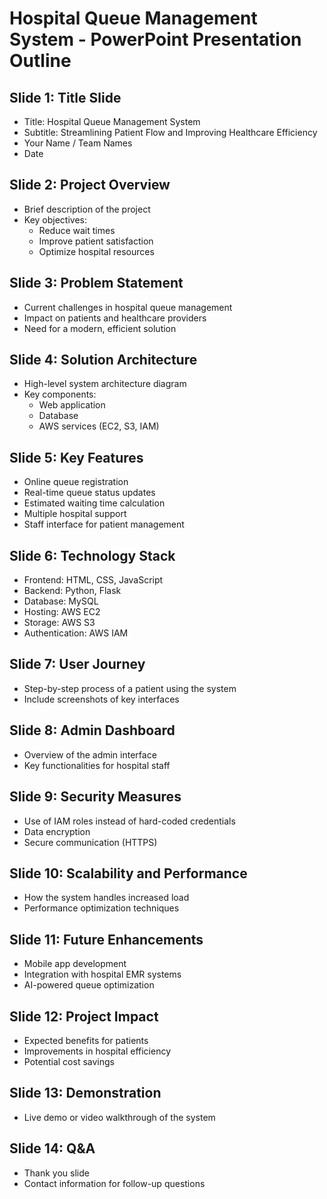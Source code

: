 # Hospital Queue Management System - PowerPoint Presentation Outline

## Slide 1: Title Slide
- Title: Hospital Queue Management System
- Subtitle: Streamlining Patient Flow and Improving Healthcare Efficiency
- Your Name / Team Names
- Date

## Slide 2: Project Overview
- Brief description of the project
- Key objectives:
  - Reduce wait times
  - Improve patient satisfaction
  - Optimize hospital resources

## Slide 3: Problem Statement
- Current challenges in hospital queue management
- Impact on patients and healthcare providers
- Need for a modern, efficient solution

## Slide 4: Solution Architecture
- High-level system architecture diagram
- Key components:
  - Web application
  - Database
  - AWS services (EC2, S3, IAM)

## Slide 5: Key Features
- Online queue registration
- Real-time queue status updates
- Estimated waiting time calculation
- Multiple hospital support
- Staff interface for patient management

## Slide 6: Technology Stack
- Frontend: HTML, CSS, JavaScript
- Backend: Python, Flask
- Database: MySQL
- Hosting: AWS EC2
- Storage: AWS S3
- Authentication: AWS IAM

## Slide 7: User Journey
- Step-by-step process of a patient using the system
- Include screenshots of key interfaces

## Slide 8: Admin Dashboard
- Overview of the admin interface
- Key functionalities for hospital staff

## Slide 9: Security Measures
- Use of IAM roles instead of hard-coded credentials
- Data encryption
- Secure communication (HTTPS)

## Slide 10: Scalability and Performance
- How the system handles increased load
- Performance optimization techniques

## Slide 11: Future Enhancements
- Mobile app development
- Integration with hospital EMR systems
- AI-powered queue optimization

## Slide 12: Project Impact
- Expected benefits for patients
- Improvements in hospital efficiency
- Potential cost savings

## Slide 13: Demonstration
- Live demo or video walkthrough of the system

## Slide 14: Q&A
- Thank you slide
- Contact information for follow-up questions